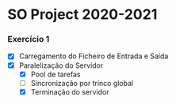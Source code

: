 # SO Project 2020-2021

### Exercício 1
- [x] Carregamento do Ficheiro de Entrada e Saída
- [x] Paralelização do Servidor
  - [x] Pool de tarefas
  - [ ] Sincronização por trinco global
  - [x] Terminação do servidor
